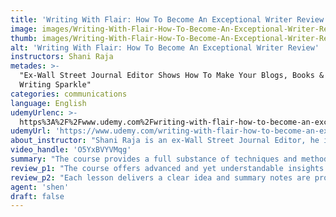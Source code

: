 ```yaml
---
title: 'Writing With Flair: How To Become An Exceptional Writer Review'
image: images/Writing-With-Flair-How-To-Become-An-Exceptional-Writer-Review.jpeg
thumb: images/Writing-With-Flair-How-To-Become-An-Exceptional-Writer-Review.jpeg
alt: 'Writing With Flair: How To Become An Exceptional Writer Review'
instructors: Shani Raja
metades: >-
  "Ex-Wall Street Journal Editor Shows How To Make Your Blogs, Books & Business
  Writing Sparkle"
categories: communications
language: English
udemyUrlenc: >-
  https%3A%2F%2Fwww.udemy.com%2Fwriting-with-flair-how-to-become-an-exceptional-writer%2F
udemyUrl: 'https://www.udemy.com/writing-with-flair-how-to-become-an-exceptional-writer/'
about_instructor: "Shani Raja is an ex-Wall Street Journal Editor, he is an experienced editor and a trainer. He has written for some of the worlds prestigious news establishments such as Bloomberg News, The Economist, Financial Times and The Wall Street Journal. He modified and edited works for global companies such as Microsoft, IBM or PricewaterhouseCoopers.  Shani also teaches advanced writing skills and journalism."
video_handle: 'O5YxBVYVMqg'
summary: "The course provides a full substance of techniques and methods that can be use by both new and experienced writers."
review_p1: "The course offers advanced and yet understandable insights on how to improve your writing. It provides a full substance of techniques and methods that can be used by both new and experienced writers. The author utilises something he calls the straight-forward method. The author is exceptional in explaining the importance of minimizing and decreasing usage of terminology to make the writing modest and creative. He also explains different features and rules of writing with very detailed examples. The issues presented in this course are the key to actual problems that you might encounter in your writing. He shareds a lot of useful tips and procedures to identify mistakes and convey the thoughts into a more powerful impression."
review_p2: "Each lesson delivers a clear idea and summary notes are provided at the end of the each lesson. This course will help you determine the \"good and the bad\" in writing as well as to characterise different levels of the two. The instructor also gives information and techniques on how to progress and enhance your writing ability. He shares a lot of great ideas and points out even the small things to make your writing look better. All and all this course is a great pleasure to take as it is fun, short, on point and will surely improve your writing skills."
agent: 'shen'
draft: false
---
```


